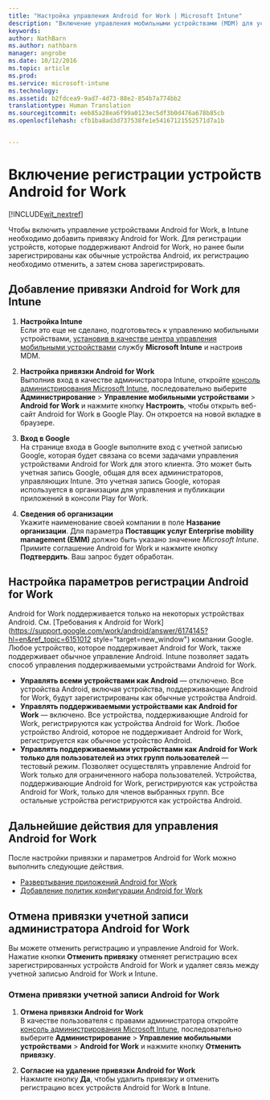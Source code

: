 ```yaml
---
title: "Настройка управления Android for Work | Microsoft Intune"
description: "Включение управления мобильными устройствами (MDM) для устройств Android for Work с помощью Microsoft Intune."
keywords: 
author: NathBarn
ms.author: nathbarn
manager: angrobe
ms.date: 10/12/2016
ms.topic: article
ms.prod: 
ms.service: microsoft-intune
ms.technology: 
ms.assetid: b2fdcea9-9ad7-4d73-88e2-854b7a774bb2
translationtype: Human Translation
ms.sourcegitcommit: eeb85a28ea6f99a0123ec5df3b0d476a678b85cb
ms.openlocfilehash: cfb1ba8ad3d737538fe1e54167121552571d7a1b


---
```


# <a name="enable-enrollment-of-android-for-work-devices"></a>Включение регистрации устройств Android for Work

[!INCLUDE[wit_nextref](../includes/afw_rollout_disclaimer.md)]

Чтобы включить управление устройствами Android for Work, в Intune необходимо добавить привязку Android for Work. Для регистрации устройств, которые поддерживают Android for Work, но ранее были зарегистрированы как обычные устройства Android, их регистрацию необходимо отменить, а затем снова зарегистрировать.

## <a name="add-android-for-work-binding-for-intune"></a>Добавление привязки Android for Work для Intune

1. **Настройка Intune**<br>
Если это еще не сделано, подготовьтесь к управлению мобильными устройствами, [установив в качестве центра управления мобильными устройствами](https://docs.microsoft.com/intune/get-started/start-with-a-paid-subscription-to-microsoft-intune-step-8#enable-device-enrollment) службу **Microsoft Intune** и настроив MDM.

2. **Настройка привязки Android for Work**<br>
    Выполнив вход в качестве администратора Intune, откройте [консоль администрирования Microsoft Intune](http://manage.microsoft.com), последовательно выберите **Администрирование** &gt; **Управление мобильными устройствами** &gt; **Android for Work** и нажмите кнопку **Настроить**, чтобы открыть веб-сайт Android for Work в Google Play. Он откроется на новой вкладке в браузере.

3. **Вход в Google**<br>
   На странице входа в Google выполните вход с учетной записью Google, которая будет связана со всеми задачами управления устройствами Android for Work для этого клиента. Это может быть учетная запись Google, общая для всех администраторов, управляющих Intune. Это учетная запись Google, которая используется в организации для управления и публикации приложений в консоли Play for Work.

4. **Сведения об организации**<br>
   Укажите наименование своей компании в поле **Название организации**. Для параметра **Поставщик услуг Enterprise mobility management (EMM)** должно быть указано значение *Microsoft Intune*. Примите соглашение Android for Work и нажмите кнопку **Подтвердить**. Ваш запрос будет обработан.

## <a name="specify-android-for-work-enrollment-settings"></a>Настройка параметров регистрации Android for Work
   Android for Work поддерживается только на некоторых устройствах Android. См. [Требования к Android for Work](https://support.google.com/work/android/answer/6174145?hl=en&ref_topic=6151012 style="target=new_window") компании Google.  Любое устройство, которое поддерживает Android for Work, также поддерживает обычное управление Android.  Intune позволяет задать способ управления поддерживаемыми устройствами Android for Work.

   - **Управлять всеми устройствами как Android** — отключено. Все устройства Android, включая устройства, поддерживающие Android for Work, будут зарегистрированы как обычные устройства Android.
   - **Управлять поддерживаемыми устройствами как Android for Work** — включено. Все устройства, поддерживающие Android for Work, регистрируются как устройства Android for Work. Любое устройство Android, которое не поддерживает Android for Work, регистрируется как обычное устройство Android.
   - **Управлять поддерживаемыми устройствами как Android for Work только для пользователей из этих групп пользователей** — тестовый режим. Позволяет осуществлять управление Android for Work только для ограниченного набора пользователей. Устройства, поддерживающие Android for Work, регистрируются как устройства Android for Work, только для членов выбранных групп. Все остальные устройства регистрируются как устройства Android.

## <a name="next-steps-for-android-for-work"></a>Дальнейшие действия для управления Android for Work
После настройки привязки и параметров Android for Work можно выполнить следующие действия.
- [Развертывание приложений Android for Work](android-for-work-apps.md)
- [Добавление политик конфигурации Android for Work](android-for-work-policy-settings-in-microsoft-intune.md)

## <a name="unbinding-your-android-for-work-administrative-account"></a>Отмена привязки учетной записи администратора Android for Work

Вы можете отменить регистрацию и управление Android for Work. Нажатие кнопки **Отменить привязку** отменяет регистрацию всех зарегистрированных устройств Android for Work и удаляет связь между учетной записью Android for Work и Intune.

### <a name="how-to-unbind-an-android-for-work-account"></a>Отмена привязки учетной записи Android for Work

1. **Отмена привязки Android for Work**<br>
    В качестве пользователя с правами администратора откройте [консоль администрирования Microsoft Intune](http://manage.microsoft.com), последовательно выберите **Администрирование** &gt; **Управление мобильными устройствами** &gt; **Android for Work** и нажмите кнопку **Отменить привязку**.

2. **Согласие на удаление привязки Android for Work**<br>
  Нажмите кнопку **Да**, чтобы удалить привязку и отменить регистрацию всех устройств Android for Work в Intune.



<!--HONumber=Dec16_HO2-->


